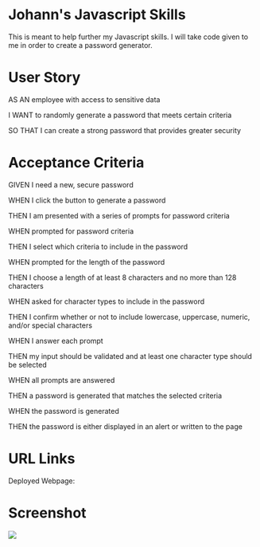 <h1> Johann's Javascript Skills </h1>

This is meant to help further my Javascript skills. I will take code given to me in order to create a password generator. 

<h1> User Story </h1>

AS AN employee with access to sensitive data

I WANT to randomly generate a password that meets certain criteria

SO THAT I can create a strong password that provides greater security

<h1> Acceptance Criteria </h1>

GIVEN I need a new, secure password

WHEN I click the button to generate a password

THEN I am presented with a series of prompts for password criteria

WHEN prompted for password criteria

THEN I select which criteria to include in the password

WHEN prompted for the length of the password

THEN I choose a length of at least 8 characters and no more than 128 characters

WHEN asked for character types to include in the password

THEN I confirm whether or not to include lowercase, uppercase, numeric, and/or special characters

WHEN I answer each prompt

THEN my input should be validated and at least one character type should be selected

WHEN all prompts are answered

THEN a password is generated that matches the selected criteria

WHEN the password is generated

THEN the password is either displayed in an alert or written to the page

<h1> URL Links </h1>

Deployed Webpage:

<h1> Screenshot </h1>

<img src="Password-Generator-Screenshot.png">
